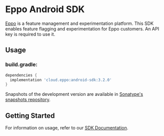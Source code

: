 # Eppo Android SDK

[Eppo](https://geteppo.com) is a feature management and experimentation platform. This SDK enables
feature flagging and experimentation for Eppo customers. An API key is required to use it.

## Usage

### build.gradle:

```groovy
dependencies {
  implementation 'cloud.eppo:android-sdk:3.2.0'
}
```
Snapshots of the development version are available in [Sonatype's snapshots repository](https://s01.oss.sonatype.org/content/repositories/snapshots/).

## Getting Started
For information on usage, refer to our [SDK Documentation](https://docs.geteppo.com/sdks/client-sdks/android/).
